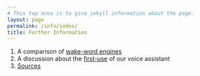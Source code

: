 ```yaml
---
# This top area is to give jekyll information about the page.
layout: page
permalink: /info/index/
title: Further Information
---
```


1. A comparison of [wake-word engines](wake-word-engine-comparrison.md)
2. A discussion about the [first-use](first-use.md) of our voice assistant
3. [Sources](source-links.md)